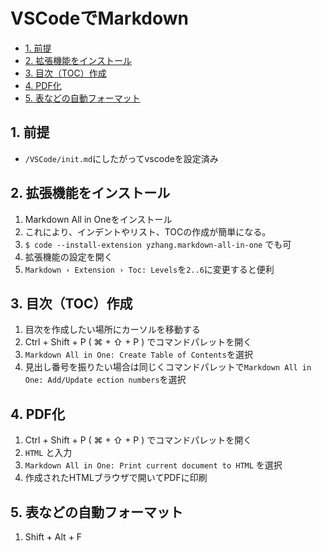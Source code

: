 # VSCodeでMarkdown
- [1. 前提](#1-前提)
- [2. 拡張機能をインストール](#2-拡張機能をインストール)
- [3. 目次（TOC）作成](#3-目次toc作成)
- [4. PDF化](#4-pdf化)
- [5. 表などの自動フォーマット](#5-表などの自動フォーマット)

## 1. 前提
- `/VSCode/init.md`にしたがってvscodeを設定済み

## 2. 拡張機能をインストール
1. Markdown All in Oneをインストール
2. これにより、インデントやリスト、TOCの作成が簡単になる。
3. `$ code --install-extension yzhang.markdown-all-in-one` でも可
4. 拡張機能の設定を開く
5. `Markdown › Extension › Toc: Levels`を`2..6`に変更すると便利

## 3. 目次（TOC）作成
1. 目次を作成したい場所にカーソルを移動する
2. Ctrl + Shift + P ( ⌘ + ⇧ + P ) でコマンドパレットを開く
3. `Markdown All in One: Create Table of Contents`を選択
4. 見出し番号を振りたい場合は同じくコマンドパレットで`Markdown All in One: Add/Update ection numbers`を選択

## 4. PDF化
1. Ctrl + Shift + P ( ⌘ + ⇧ + P ) でコマンドパレットを開く
2. `HTML` と入力
3. `Markdown All in One: Print current document to HTML` を選択
4. 作成されたHTMLブラウザで開いてPDFに印刷

## 5. 表などの自動フォーマット
1. Shift + Alt + F